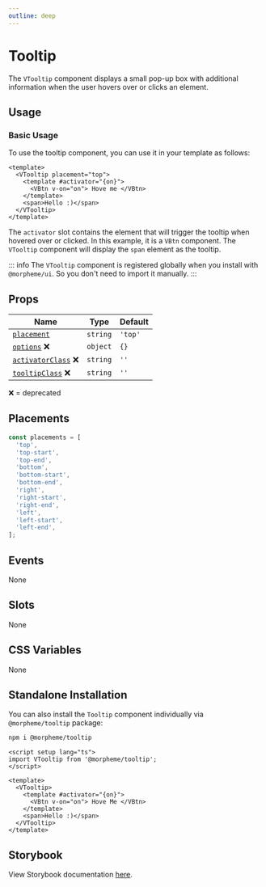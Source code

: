 ```yaml
---
outline: deep
---
```


# Tooltip

The `VTooltip` component displays a small pop-up box with additional information when the user hovers over or clicks an element.

## Usage

### Basic Usage

To use the tooltip component, you can use it in your template as follows:

<LivePreview src="components-tooltip--tooltip" >

```vue
<template>
  <VTooltip placement="top">
    <template #activator="{on}">
      <VBtn v-on="on"> Hove me </VBtn>
    </template>
    <span>Hello :)</span>
  </VTooltip>
</template>
```

</LivePreview>

The `activator` slot contains the element that will trigger the tooltip when hovered over or clicked. In this example, it is a `VBtn` component. The `VTooltip` component will display the `span` element as the tooltip.

::: info
The `VTooltip` component is registered globally when you install with `@morpheme/ui`. So you don't need to import it manually.
:::

## Props

| Name                                  | Type     | Default |
| ------------------------------------- | -------- | ------- |
| [`placement`](#placement)             | `string` | `'top'` |
| [`options`](#options) ❌               | `object` | `{}`    |
| [`activatorClass`](#activatorClass) ❌ | `string` | `''`    |
| [`tooltipClass`](#tooltipClass) ❌     | `string` | `''`    |

❌ = deprecated

## Placements

```ts
const placements = [
  'top',
  'top-start',
  'top-end',
  'bottom',
  'bottom-start',
  'bottom-end',
  'right',
  'right-start',
  'right-end',
  'left',
  'left-start',
  'left-end',
];
```

## Events

None

## Slots

None

## CSS Variables

None

## Standalone Installation

You can also install the `Tooltip` component individually via `@morpheme/tooltip` package:

```bash
npm i @morpheme/tooltip
```

```vue
<script setup lang="ts">
import VTooltip from '@morpheme/tooltip';
</script>

<template>
  <VTooltip>
    <template #activator="{on}">
      <VBtn v-on="on"> Hove Me </VBtn>
    </template>
    <span>Hello :)</span>
  </VTooltip>
</template>
```

## Storybook

View Storybook documentation [here](https://gits-ui.web.app/?path=/story/components-tooltip--default).
